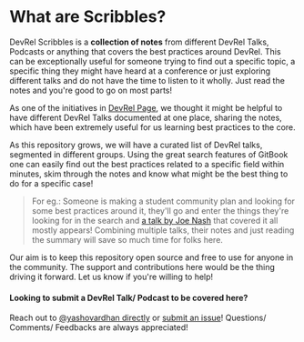 # What are Scribbles?

DevRel Scribbles is a **collection of notes** from different DevRel Talks, Podcasts or anything that covers the best practices around DevRel. This can be exceptionally useful for someone trying to find out a specific topic, a specific thing they might have heard at a conference or just exploring different talks and do not have the time to listen to it wholly. Just read the notes and you're good to go on most parts!  

As one of the initiatives in [DevRel Page](https://devrel.page), we thought it might be helpful to have different DevRel Talks documented at one place, sharing the notes, which have been extremely useful for us learning best practices to the core. 

As this repository grows, we will have a curated list of DevRel talks, segmented in different groups. Using the great search features of GitBook one can easily find out the best practices related to a specific field within minutes, skim through the notes and know what might be the best thing to do for a specific case!

> For eg.: Someone is making a student community plan and looking for some best practices around it, they'll go and enter the things they're looking for in the search and [a talk by Joe Nash](community-management/outside-the-lecture-theatre.md) that covered it all mostly appears! Combining multiple talks, their notes and just reading the summary will save so much time for folks here.

Our aim is to keep this repository open source and free to use for anyone in the community. The support and contributions here would be the thing driving it forward. Let us know if you're willing to help!

#### Looking to submit a DevRel Talk/ Podcast to be covered here? 

Reach out to [@yashovardhan directly](mailto:hi@devrel.page) or [submit an issue](https://github.com/yashovardhan/devrelscribbles/issues/new/choose)! Questions/ Comments/ Feedbacks are always appreciated! 

